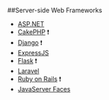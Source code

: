 ##Server-side Web Frameworks

* [ASP.NET](asp_net.md)
* [CakePHP](cake_php.md) :heavy_exclamation_mark:
* [Django](django.md) :heavy_exclamation_mark:
* [ExpressJS](express.md)
* [Flask](flask.md) :heavy_exclamation_mark:
* [Laravel](laravel.md)
* [Ruby on Rails](ror.md) :heavy_exclamation_mark:
* [JavaServer Faces](jsf.md)

